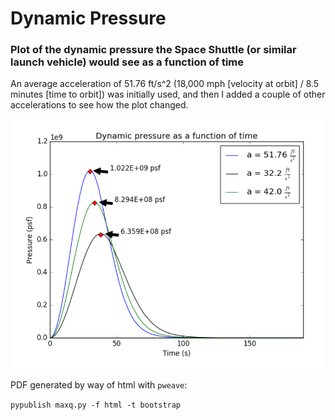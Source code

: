 # Dynamic Pressure
### Plot of the dynamic pressure the Space Shuttle (or similar launch vehicle) would see as a function of time

An average acceleration of 51.76 ft/s^2 (18,000 mph [velocity at orbit] / 8.5 minutes [time to orbit]) was initially used, and then I added a couple of other accelerations to see how the plot changed.

![Dynamic Pressure](https://github.com/alexkenan/dynamicpressure/blob/master/maxq.png?raw=true)

PDF generated by way of html with `pweave`:

`pypublish maxq.py -f html -t bootstrap`
